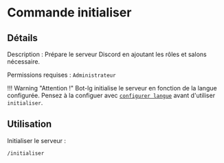 # Commande initialiser

## Détails

<!-- --8<-- [start:details] -->
Description : Prépare le serveur Discord en ajoutant les rôles et salons nécessaire.

Permissions requises : `Administrateur`

!!! Warning "Attention !"
    Bot-lg initialise le serveur en fonction de la langue configurée. Pensez à la configuer avec [`configurer langue`][lien-commande-configurer] avant d'utiliser `initialiser`.
<!-- --8<-- [end:details] -->

## Utilisation

<!-- --8<-- [start:utilisation] -->
Initialiser le serveur :

```text
/initialiser
```
<!-- --8<-- [end:utilisation] -->

[lien-commande-configurer]: configurer.md
